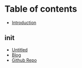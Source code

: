 # Table of contents

* [Introduction](README.md)

## init

* [Untitled](init/untitled.md)
* [Blog](https://tim.bai.uno)
* [Github Repo](https://github.com/tim-hub/python-course)

